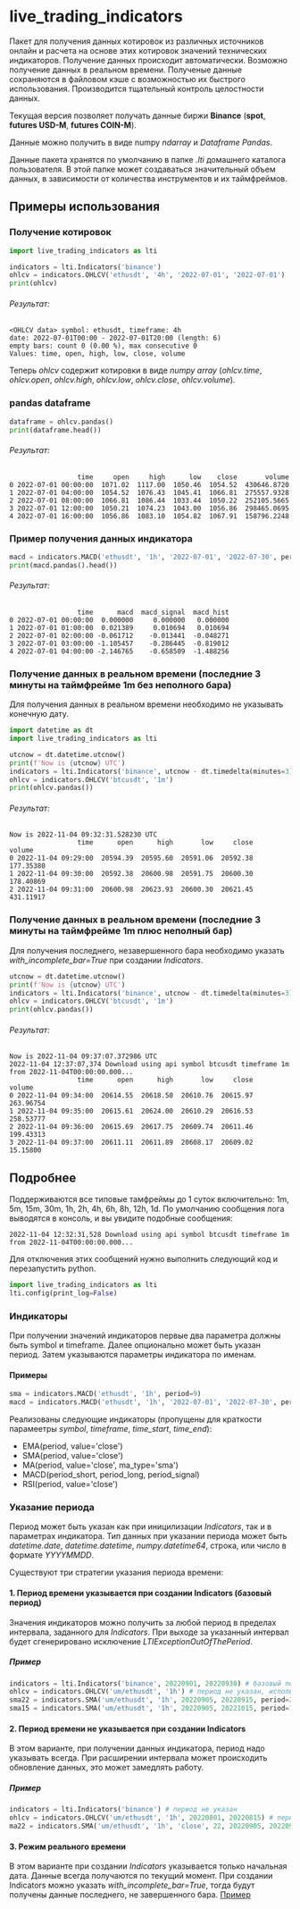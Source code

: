 # live_trading_indicators
Пакет для получения данных котировок из различных источников онлайн и расчета на основе этих котировок значений технических индикаторов.
Получение данных происходит автоматически. Возможно получение данных в реальном времени. Полученые данные сохраняются в файловом кэше с возможностью их быстрого использования. Производится тщательный контроль целостности данных.

Текущая версия позволяет получать данные биржи **Binance** (**spot**, **futures USD-M**, **futures COIN-M**).

Данные можно получить в виде numpy *ndarray* и *Dataframe Pandas*.

Данные пакета хранятся по умолчанию в папке *.lti* домашнего каталога пользователя. В этой папке может создаваться значительный объем данных, в зависимости от количества инструментов и их таймфреймов.

## Примеры использования
### Получение котировок
```python
import live_trading_indicators as lti

indicators = lti.Indicators('binance')
ohlcv = indicators.OHLCV('ethusdt', '4h', '2022-07-01', '2022-07-01')
print(ohlcv)
```
###### Результат:
```
<OHLCV data> symbol: ethusdt, timeframe: 4h
date: 2022-07-01T00:00 - 2022-07-01T20:00 (length: 6) 
empty bars: count 0 (0.00 %), max consecutive 0
Values: time, open, high, low, close, volume
```

Теперь *ohlcv* содержит котировки в виде *numpy array* (*ohlcv.time*, *ohlcv.open*, *ohlcv.high*, *ohlcv.low*, *ohlcv.close*, *ohlcv.volume*).

### pandas dataframe
```python
dataframe = ohlcv.pandas()
print(dataframe.head())
```
###### Результат:
```
                 time     open     high      low    close       volume
0 2022-07-01 00:00:00  1071.02  1117.00  1050.46  1054.52  430646.8720
1 2022-07-01 04:00:00  1054.52  1076.43  1045.41  1066.81  275557.9328
2 2022-07-01 08:00:00  1066.81  1086.44  1033.44  1050.22  252105.5665
3 2022-07-01 12:00:00  1050.21  1074.23  1043.00  1056.86  298465.0695
4 2022-07-01 16:00:00  1056.86  1083.10  1054.82  1067.91  158796.2248
```
### Пример получения данных индикатора
```python
macd = indicators.MACD('ethusdt', '1h', '2022-07-01', '2022-07-30', period_short=15, period_long=26, period_signal=9)
print(macd.pandas().head())
```
###### Результат:
```
                 time      macd  macd_signal  macd_hist
0 2022-07-01 00:00:00  0.000000     0.000000   0.000000
1 2022-07-01 01:00:00  0.021389     0.010694   0.010694
2 2022-07-01 02:00:00 -0.061712    -0.013441  -0.048271
3 2022-07-01 03:00:00 -1.105457    -0.286445  -0.819012
4 2022-07-01 04:00:00 -2.146765    -0.658509  -1.488256
```
### Получение данных в реальном времени (последние 3 минуты на таймфрейме 1m без неполного бара)
Для получения данных в реальном времени необходимо не указывать конечную дату.
```python
import datetime as dt
import live_trading_indicators as lti

utcnow = dt.datetime.utcnow()
print(f'Now is {utcnow} UTC')
indicators = lti.Indicators('binance', utcnow - dt.timedelta(minutes=3))
ohlcv = indicators.OHLCV('btcusdt', '1m')
print(ohlcv.pandas())
```
###### Результат:
```
Now is 2022-11-04 09:32:31.528230 UTC
                 time      open      high       low     close     volume
0 2022-11-04 09:29:00  20594.39  20595.60  20591.06  20592.38  177.35380
1 2022-11-04 09:30:00  20592.38  20600.98  20591.75  20600.30  178.40869
2 2022-11-04 09:31:00  20600.98  20623.93  20600.30  20621.45  431.11917
```
### Получение данных в реальном времени (последние 3 минуты на таймфрейме 1m плюс неполный бар)
Для получения последнего, незавершенного бара необходимо указать *with_incomplete_bar=True* при создании *Indicators*.
```python
utcnow = dt.datetime.utcnow()
print(f'Now is {utcnow} UTC')
indicators = lti.Indicators('binance', utcnow - dt.timedelta(minutes=3), with_incomplete_bar=True)
ohlcv = indicators.OHLCV('btcusdt', '1m')
print(ohlcv.pandas())
```
###### Результат:
```
Now is 2022-11-04 09:37:07.372986 UTC
2022-11-04 12:37:07,374 Download using api symbol btcusdt timeframe 1m from 2022-11-04T00:00:00.000...
                 time      open      high       low     close     volume
0 2022-11-04 09:34:00  20614.55  20618.50  20610.76  20615.97  263.96754
1 2022-11-04 09:35:00  20615.61  20624.00  20610.29  20616.53  258.53777
2 2022-11-04 09:36:00  20615.69  20617.75  20609.74  20611.46  199.43313
3 2022-11-04 09:37:00  20611.11  20611.89  20608.17  20609.02   15.15800
```
## Подробнее
Поддерживаются все типовые тамфреймы до 1 суток включительно: 1m, 5m, 15m, 30m, 1h, 2h, 4h, 6h, 8h, 12h, 1d.
По умолчанию сообщения лога выводятся в консоль, и вы увидите подобные сообщения:
```
2022-11-04 12:32:31,528 Download using api symbol btcusdt timeframe 1m from 2022-11-04T00:00:00.000...
```
Для отключения этих сообщений нужно выполнить следующий код и перезапустить python.
```python
import live_trading_indicators as lti
lti.config(print_log=False)
```
### Индикаторы
При получении значений индикаторов первые два параметра должны быть symbol и timeframe. Далее опционально может быть указан период. Затем указываются параметры индикатора по именам.
#### Примеры
```python
sma = indicators.MACD('ethusdt', '1h', period=9)
macd = indicators.MACD('ethusdt', '1h', '2022-07-01', '2022-07-30', period_short=15, period_long=26, period_signal=9)
```
Реализованы следующие индикаторы (пропущены для краткости парамеетры *symbol*, *timeframe*, *time_start*, *time_end*):
- EMA(period, value='close')
- SMA(period, value='close')
- MA(period, value='close', ma_type='sma')
- MACD(period_short, period_long, period_signal)
- RSI(period, value='close')
### Указание периода
Период может быть указан как при иницилизации *Indicators*, так и в параметрах индикатора. Тип данных при указании периода может быть *datetime.date*, *datetime.datetime*, *numpy.datetime64*, строка, или число в формате *YYYYMMDD*.

Существуют три стратегии указания периода времени:
#### 1. Период времени указывается при создании Indicators (базовый период)
Значения индикаторов можно получить за любой период в пределах интервала, заданного для *Indicators*. При выходе за указанный интервал будет сгенерировано исключение *LTIExceptionOutOfThePeriod*.
##### Пример
```python
indicators = lti.Indicators('binance', 20220901, 20220930) # базовый период
ohlcv = indicators.OHLCV('um/ethusdt', '1h') # период не указан, используется базовый период
sma22 = indicators.SMA('um/ethusdt', '1h', 20220905, 20220915, period=22) # период указан
sma15 = indicators.SMA('um/ethusdt', '1h', 20220905, 20221015, period=15) # ОШИБКА, выход за границы базового периода
```
#### 2. Период времени не указывается при создании Indicators
В этом варианте, при получении данных индикатора, период надо указывать всегда. При расширении интервала может происходить обновление данных, это может замедлять работу.
##### Пример
```python
indicators = lti.Indicators('binance') # период не указан
ohlcv = indicators.OHLCV('um/ethusdt', '1h', 20220801, 20220815) # период указывать обязательно
ma22 = indicators.SMA('um/ethusdt', '1h', 'close', 22, 20220905, 20220915) # период указывать обязательно
```
#### 3. Режим реального времени
В этом варианте при создании *Indicators* указывается только начальная дата. Данные всегда получаются по текущий момент.
При создании Indicators можно указать *with_incomplete_bar=True*, тогда будут получены данные последнего, не завершенного бара. [Пример](/README_RUS.md#%D0%BF%D0%BE%D0%BB%D1%83%D1%87%D0%B5%D0%BD%D0%B8%D0%B5-%D0%B4%D0%B0%D0%BD%D0%BD%D1%8B%D1%85-%D0%B2-%D1%80%D0%B5%D0%B0%D0%BB%D1%8C%D0%BD%D0%BE%D0%BC-%D0%B2%D1%80%D0%B5%D0%BC%D0%B5%D0%BD%D0%B8-%D0%BF%D0%BE%D1%81%D0%BB%D0%B5%D0%B4%D0%BD%D0%B8%D0%B5-3-%D0%BC%D0%B8%D0%BD%D1%83%D1%82%D1%8B-%D0%BD%D0%B0-%D1%82%D0%B0%D0%B9%D0%BC%D1%84%D1%80%D0%B5%D0%B9%D0%BC%D0%B5-1m-%D0%B1%D0%B5%D0%B7-%D0%BD%D0%B5%D0%BF%D0%BE%D0%BB%D0%BD%D0%BE%D0%B3%D0%BE-%D0%B1%D0%B0%D1%80%D0%B0)
